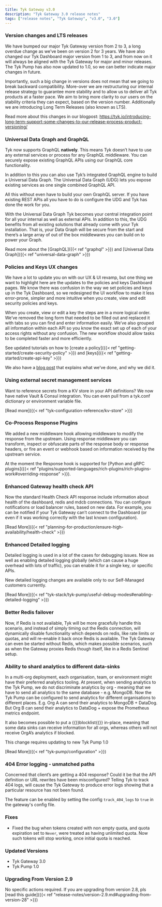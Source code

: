 ```yaml
---
title: Tyk Gateway v3.0
description: "Tyk Gateway 3.0 release notes"
tags: ["release notes", "Tyk Gateway", "v3.0", "3.0"]
---
```


### Version changes and LTS releases

We have bumped our major Tyk Gateway version from 2 to 3, a long overdue change as we’ve been on version 2 for 3 years. We have also changed our Tyk Dashboard major version from 1 to 3, and from now on it will always be aligned with the Tyk Gateway for major and minor releases. The Tyk Pump has also now updated to 1.0, so we can better indicate major changes in future. 

Importantly, such a big change in versions does not mean that we going to break backward compatibility. More-over we are restructuring our internal release strategy to guarantee more stability and to allow us to deliver all Tyk products at a faster pace. We aim to bring more clarity to our users on the stability criteria they can expect, based on the version number.
Additionally we are introducing Long Term Releases (also known as LTS).

Read more about this changes in our blogpost: https://tyk.io/introducing-long-term-support-some-changes-to-our-release-process-product-versioning/


### Universal Data Graph and GraphQL

Tyk now supports GraphQL **natively**. This means Tyk doesn’t have to use any external services or process for any GraphQL middleware. You can securely expose existing GraphQL APIs using our GraphQL core functionality.

In addition to this you can also use Tyk’s integrated GraphQL engine to build a Universal Data Graph. The Universal Data Graph (UDG) lets you expose existing services as one single combined GraphQL API.

All this without even have to build your own GraphQL server. If you have existing REST APIs all you have to do is configure the UDG and Tyk has done the work for you.

With the Universal Data Graph Tyk becomes your central integration point for all your internal as well as external APIs. In addition to this, the UDG benefits from all existing solutions that already come with your Tyk installation. That is, your Data Graph will be secure from the start and there’s a large array of out of the box middlewares you can build on to power your Graph.

Read more about the [GraphQL]({{< ref "graphql" >}}) and [Universal Data Graph]({{< ref "universal-data-graph" >}})


### Policies and Keys UX changes 

We have a lot to update you on with our UX & UI revamp, but one thing we want to highlight here are the updates to the policies and keys Dashboard pages. We know there was confusion in the way we set policies and keys up in the Tyk Dashboard, so we redesigned the UI workflow to make it less error-prone, simpler and more intuitive when you create, view and edit security policies and keys.

When you create, view or edit a key the steps are in a more logical order. We’ve removed the long form that needed to be filled out and replaced it with tabs so you can find and enter information easily. We’ve also grouped all information within each API so you know the exact set up of each of your access rights without any confusion. The new workflow should allow tasks to be completed faster and more efficiently.

See updated tutorials on how to [create a policy]({{< ref "getting-started/create-security-policy" >}}) and [keys]({{< ref "getting-started/create-api-key" >}})

We also have a [blog post](https://tyk.io/the-transformation-of-policies-and-keys/) that explains what we've done, and why we did it.


### Using external secret management services

Want to reference secrets from a KV store in your API definitions? We now have native Vault & Consul integration. You can even pull from a tyk.conf dictionary or environment variable file.

[Read more]({{< ref "tyk-configuration-reference/kv-store" >}})


### Co-Process Response Plugins

We added a new middleware hook allowing middleware to modify the response from the upstream. Using response middleware you can transform, inspect or obfuscate parts of the response body or response headers, or fire an event or webhook based on information received by the upstream service.

At the moment the Response hook is supported for [Python and gRPC plugins]({{< ref "plugins/supported-languages/rich-plugins/rich-plugins-work#overriding-response" >}}).


### Enhanced Gateway health check API

Now the standard Health Check API response include information about health of the dashboard, redis and mdcb connections.
You can configure notifications or load balancer rules, based on new data. For example, you can be notified if your Tyk Gateway can’t connect to the Dashboard (or even if it was working correctly with the last known configuration).

[Read More]({{< ref "planning-for-production/ensure-high-availability/health-check" >}})

### Enhanced Detailed logging
Detailed logging is used in a lot of the cases for debugging issues. Now as well as enabling detailed logging globally (which can cause a huge overhead with lots of traffic), you can enable it for a single key, or specific APIs. 

New detailed logging changes are available only to our Self-Managed customers currently.

[Read More]({{< ref "tyk-stack/tyk-pump/useful-debug-modes#enabling-detailed-logging" >}})

### Better Redis failover

Now, if Redis is not available, Tyk will be more gracefully handle this scenario, and instead of simply timing out the Redis connection, will dynamically disable functionality which depends on redis, like rate limits or quotas, and will re-enable it back once Redis is available. The Tyk Gateway can even be started without Redis, which makes possible scenarios, such as when the Gateway proxies Redis though itself, like in a Redis Sentinel setup.

### Ability to shard analytics to different data-sinks

In a multi-org deployment, each organisation, team, or environment might have their preferred analytics tooling. At present, when sending analytics to the Tyk Pump, we do not discriminate analytics by org - meaning that we have to send all analytics to the same database - e.g. MongoDB. Now the Tyk Pump can be configured to send analytics for different organisations to different places. E.g. Org A can send their analytics to MongoDB + DataDog. But Org B can send their analytics to DataDog + expose the Prometheus metrics endpoint.

It also becomes possible to put a {{<fn>}}blocklist{{</fn>}} in-place, meaning that some data sinks can receive information for all orgs, whereas others will not receive OrgA’s analytics if blocked.

This change requires updating to new Tyk Pump 1.0

[Read More]({{< ref "tyk-pump/configuration" >}})

### 404 Error logging - unmatched paths

Concerned that client’s are getting a 404 response? Could it be that the API definition or URL rewrites have been misconfigured? Telling Tyk to track 404 logs, will cause the Tyk Gateway to produce error logs showing that a particular resource has not been found. 

The feature can be enabled by setting the config `track_404_logs` to `true` in the gateway's config file.


### Fixes

- Fixed the bug when tokens created with non empty quota, and quota expiration set to `Never`, were treated as having unlimited quota. Now such tokens will stop working, once initial quota is reached. 



### Updated Versions

- Tyk Gateway 3.0
- Tyk Pump 1.0

### Upgrading From Version 2.9

No specific actions required.
If you are upgrading from version 2.8, pls [read this guide]({{< ref "release-notes/version-2.9.md#upgrading-from-version-28" >}})
